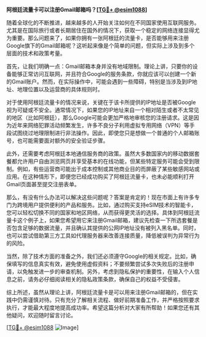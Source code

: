 **阿根廷流量卡可以注册Gmail邮箱吗？[[TG💪+ @esim1088](https://t.me/s/esim1088)]**

随着全球化的不断推进，越来越多的人开始关注如何在不同国家使用互联网服务。尤其是在国际旅行或者长期居住在国外的情况下，获取一个稳定的网络连接显得尤为重要。那么问题来了，如果你拥有一张阿根廷的流量卡，是否能够用来注册Google旗下的Gmail邮箱呢？这听起来像是个简单的问题，但实际上涉及到多个层面的技术和政策考量。

首先，让我们明确一点：Gmail邮箱本身并没有地域限制。理论上讲，只要你的设备能够正常访问互联网，并且符合Google的服务条款，你就应该可以创建一个新的Gmail账户。然而，在实际操作中，可能会遇到一些障碍，特别是当涉及到IP地址、地理位置以及运营商的具体规则时。

对于使用阿根廷流量卡的情况来说，关键在于该卡所提供的IP地址是否被Google视为可疑或不安全。通常情况下，如果您的IP地址来自一个相对陌生或者不太常见的地区（比如阿根廷），那么Google可能会更加严格地审核您的注册请求。这是因为近年来网络犯罪活动频繁发生，许多不良分子利用虚拟专用网络（VPN）等手段试图绕过地理限制进行非法操作。因此，即使您只是想做一个普通的个人邮箱账号，也可能需要面对额外的安全验证步骤。

此外，还需要考虑阿根廷本地通信服务商的政策。虽然大多数国家内的移动数据套餐都允许用户自由浏览网页并享受基本的在线功能，但某些特定服务可能会受到限制。例如，有些运营商可能出于成本控制或其他商业目的而屏蔽了某些敏感网站或应用。在这种情形下，即便您已经成功购买了阿根廷流量卡，也未必能顺利打开Gmail页面甚至提交注册表单。

那么，有没有什么办法可以解决这些问题呢？答案是肯定的！现在市面上有许多专门为跨境用户提供便利的产品和服务。比如，通过购买支持eSIM技术的智能卡，您可以轻松切换不同的国家和地区网络，从而获得更灵活的选择。具体到阿根廷流量卡这个例子上，如果您希望用它来注册Gmail邮箱，建议先检查一下所选套餐是否包含足够的数据流量，并且确认其提供的公网IP地址没有被列入黑名单。同时，也可以尝试借助第三方工具如代理服务器来改善连接质量，降低被误判为异常行为的风险。

当然，除了技术方面的准备之外，我们还必须遵守Google的相关规定。比如，确保填写的信息真实有效，避免使用虚假资料；不要频繁尝试多次失败后的注册申请，以免触发进一步的审查机制。另外，考虑到隐私保护的重要性，在输入个人信息之前，请务必仔细阅读相关的隐私政策条款，确保自己的权益不受侵害。

综上所述，虽然从理论上讲，阿根廷流量卡是可以用来注册Gmail邮箱的，但在实践中仍需谨慎对待。只有充分了解相关流程、做好前期准备工作，并严格按照要求执行，才能最大程度地提高成功率。希望这篇分析对大家有所帮助！如果您还有其他疑问，欢迎随时留言讨论。

[[TG💪+ @esim1088](https://t.me/s/esim1088) ![Image](https://i.postimg.cc/4NQfJmqS/Snipaste-2025-05-13-00-14-12.png)]